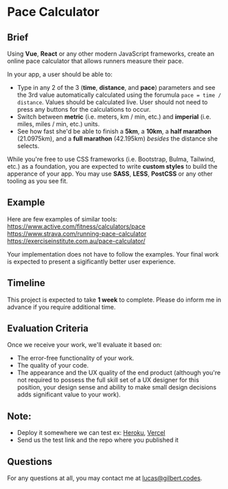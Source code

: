 # Pace Calculator

## Brief
Using **Vue**, **React** or any other modern JavaScript frameworks, create an online pace calculator that allows runners measure their pace.

In your app, a user should be able to:
- Type in any 2 of the 3 (**time**, **distance**, and **pace**) parameters and see the 3rd value automatically calculated using the forumula `pace = time / distance`. Values should be calculated live. User should not need to press any buttons for the calculations to occur. 
- Switch between **metric** (i.e. meters, km / min, etc.) and **imperial** (i.e. miles, miles / min, etc.) units.
- See how fast she'd be able to finish a **5km**, a **10km**, a **half marathon** (21.0975km), and a **full marathon** (42.195km) *besides* the distance she selects.  

While you're free to use CSS frameworks (i.e. Bootstrap, Bulma, Tailwind, etc.) as a foundation, you are expected to write **custom styles** to build the apperance of your app. You may use **SASS**, **LESS**, **PostCSS** or any other tooling as you see fit. 

## Example
Here are few examples of similar tools:   
https://www.active.com/fitness/calculators/pace   
https://www.strava.com/running-pace-calculator   
https://exerciseinstitute.com.au/pace-calculator/   

Your implementation does not have to follow the examples. Your final work is expected to present a sigificantly better user experience. 

## Timeline
This project is expected to take **1 week** to complete. Please do inform me in advance if you require additional time. 

## Evaluation Criteria
Once we receive your work, we'll evaluate it based on:
- The error-free functionality of your work. 
- The quality of your code. 
- The appearance and the UX quality of the end product (although you're not required to possess the full skill set of a UX designer for this position, your design sense and ability to make small design decisions adds significant value to your work).

## Note:
- Deploy it somewhere we can test ex: [Heroku](https://www.heroku.com/), [Vercel](https://vercel.com/)
- Send us the test link and the repo where you published it

## Questions
For any questions at all, you may contact me at [lucas@gilbert.codes](lucas@gilbert.codes).
